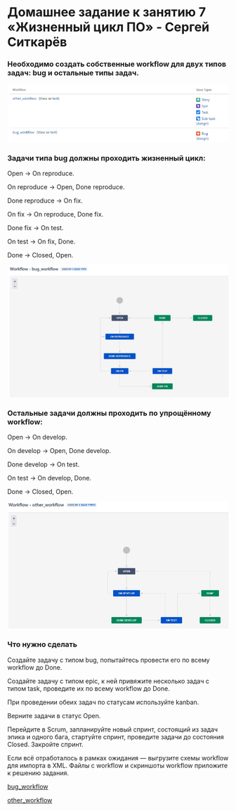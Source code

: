 # Домашнее задание к занятию 7 «Жизненный цикл ПО» - Сергей Ситкарёв

### Необходимо создать собственные workflow для двух типов задач: bug и остальные типы задач. 

![Задание1](https://github.com/SSitkarev/ci-01-intro/blob/main/img/3.jpg)

### Задачи типа bug должны проходить жизненный цикл:

Open -> On reproduce.

On reproduce -> Open, Done reproduce.

Done reproduce -> On fix.

On fix -> On reproduce, Done fix.

Done fix -> On test.

On test -> On fix, Done.

Done -> Closed, Open.

![Задание1](https://github.com/SSitkarev/ci-01-intro/blob/main/img/1.jpg)

### Остальные задачи должны проходить по упрощённому workflow:

Open -> On develop.

On develop -> Open, Done develop.

Done develop -> On test.

On test -> On develop, Done.

Done -> Closed, Open.

![Задание1](https://github.com/SSitkarev/ci-01-intro/blob/main/img/2.jpg)

### Что нужно сделать

Создайте задачу с типом bug, попытайтесь провести его по всему workflow до Done.

Создайте задачу с типом epic, к ней привяжите несколько задач с типом task, проведите их по всему workflow до Done.

При проведении обеих задач по статусам используйте kanban.

Верните задачи в статус Open.

Перейдите в Scrum, запланируйте новый спринт, состоящий из задач эпика и одного бага, стартуйте спринт, проведите задачи до состояния Closed. Закройте спринт.

Если всё отработалось в рамках ожидания — выгрузите схемы workflow для импорта в XML. Файлы с workflow и скриншоты workflow приложите к решению задания.

[bug_workflow](https://github.com/SSitkarev/ci-01-intro/workflows/bug_workflow.xml)

[other_workflow](https://github.com/SSitkarev/ci-01-intro/workflows/other_workflow.xml)